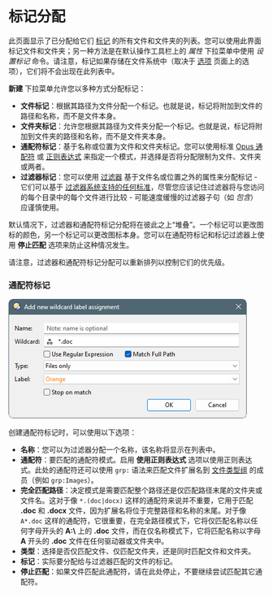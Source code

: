 # 标记分配

此页面显示了已分配给它们 [标记](/Manual/file_operations/labels.zh.md) 的所有文件和文件夹的列表。您可以使用此界面标记文件和文件夹；另一种方法是在默认操作工具栏上的 *属性* 下拉菜单中使用 *设置标记* 命令。请注意，标记如果存储在文件系统中（取决于 [选项](options.zh.md) 页面上的选项），它们将不会出现在此列表中。

**新建** 下拉菜单允许您以多种方式分配标记：

- **文件标记**：根据其路径为文件分配一个标记。也就是说，标记将附加到文件的路径和名称，而不是文件本身。
- **文件夹标记**：允许您根据其路径为文件夹分配一个标记。也就是说，标记将附加到文件夹的路径和名称，而不是文件夹本身。
- **通配符标记**：基于名称或位置为文件和文件夹标记。您可以使用标准 [Opus 通配符](/Manual/reference/wildcard_reference/pattern_matching_syntax.zh.md) 或 [正则表达式](/Manual/reference/wildcard_reference/regular_expression_syntax.zh.md) 来指定一个模式，并选择是否将分配限制为文件、文件夹或两者。
- **过滤器标记**：您可以使用 [过滤器](/Manual/file_operations/filtered_operations/README.zh.md) 基于文件名或位置之外的属性来分配标记 - 它们可以基于 [过滤器系统支持的任何标准](/Manual/file_operations/filtered_operations/filter_clause_types.zh.md)，尽管您应该记住过滤器将与您访问的每个目录中的每个文件进行比较 - 可能速度缓慢的过滤器子句（如 *包含*）应谨慎使用。

默认情况下，过滤器和通配符标记分配将在彼此之上“堆叠”。一个标记可以更改图标的颜色，另一个标记可以更改图标本身。您可以在通配符标记和标记过滤器上使用 **停止匹配** 选项来防止这种情况发生。

请注意，过滤器和通配符标记分配可以重新排列以控制它们的优先级。

### 通配符标记

![](/Manual/images/media/13/label_wildcard.png)

创建通配符标记时，可以使用以下选项：

- **名称**：您可以为过滤器分配一个名称，该名称将显示在列表中。
- **通配符**：要匹配的通配符模式。启用 **使用正则表达式** 选项以使用正则表达式。此处的通配符还可以使用 `grp:` 语法来匹配文件扩展名到 [文件类型组](/Manual/file_types/file_type_groups.zh.md) 的成员（例如 `grp:Images`）。
- **完全匹配路径**：决定模式是需要匹配整个路径还是仅匹配路径末尾的文件夹或文件名。这对于像 `*.(doc|docx)` 这样的通配符来说并不重要，它用于匹配 **.doc** 和 **.docx** 文件，因为扩展名将位于完整路径和名称的末尾。对于像 `A*.doc` 这样的通配符，它很重要，在完全路径模式下，它将仅匹配名称以任何字母开头的 **A:\\** 上的 **.doc** 文件，而在仅名称模式下，它将匹配名称以字母 **A** 开头的 **.doc** 文件在任何驱动器或文件夹中。
- **类型**：选择是否仅匹配文件、仅匹配文件夹，还是同时匹配文件和文件夹。
- **标记**：实际要分配给与过滤器匹配的文件的标记。
- **停止匹配**：如果文件匹配此通配符，请在此处停止，不要继续尝试匹配其它通配符。